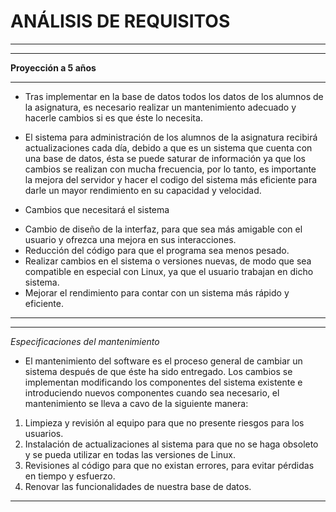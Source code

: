 # ANÁLISIS DE REQUISITOS
---
---
 **Proyección a 5 años**

---

* Tras implementar en la base de datos todos los datos de los alumnos de la asignatura, es necesario realizar un mantenimiento adecuado y hacerle cambios si es que éste lo necesita.

* El sistema para administración de los alumnos de la asignatura recibirá actualizaciones cada día, debido a que es un sistema que cuenta con una base de datos, ésta se puede saturar de información ya que los cambios se realizan con mucha frecuencia, por lo tanto, es importante la mejora del servidor y hacer el codigo del sistema más eficiente para darle un mayor rendimiento en su capacidad y velocidad.

* Cambios que necesitará el sistema
- Cambio de diseño de la interfaz, para que sea más amigable con el usuario y ofrezca una mejora en sus interacciones.
- Reducción del código para que  el programa sea menos pesado.
- Realizar cambios en el sistema o versiones nuevas, de modo que sea compatible en especial con Linux, ya que el usuario trabajan en dicho sistema.
- Mejorar el rendimiento para contar con un sistema más rápido y eficiente.

---
---

*Especificaciones del mantenimiento*

* El mantenimiento del software es el proceso general de cambiar un sistema después de que éste ha sido entregado. Los cambios se implementan modificando los componentes del sistema existente e introduciendo nuevos componentes cuando sea necesario, el mantenimiento se lleva a cavo de la siguiente manera:

1.  Limpieza y revisión al equipo para que no presente riesgos para los usuarios.
2.  Instalación de actualizaciones al sistema para que no se haga obsoleto y se pueda utilizar en todas las versiones de Linux.
3.  Revisiones al código para que no existan errores, para evitar pérdidas en tiempo y esfuerzo.
4.  Renovar las funcionalidades de nuestra base de datos.
---
